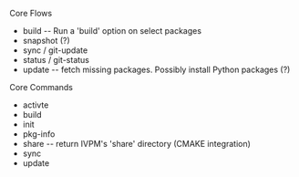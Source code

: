 

Core Flows
- build  -- Run a 'build' option on select packages
- snapshot (?)
- sync / git-update
- status / git-status
- update -- fetch missing packages. Possibly install Python packages (?)

Core Commands
- activte
- build
- init 
- pkg-info
- share -- return IVPM's 'share' directory (CMAKE integration)
- sync
- update